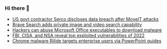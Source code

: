 ### Hi there 👋

<!--START_SECTION:feed-->
* [US govt contractor Serco discloses data breach after MoveIT attacks](https://www.bleepingcomputer.com/news/security/us-govt-contractor-serco-discloses-data-breach-after-moveit-attacks/)
* [Brave Search adds private image and video search capability](https://www.bleepingcomputer.com/news/security/brave-search-adds-private-image-and-video-search-capability/)
* [Hackers can abuse Microsoft Office executables to download malware](https://www.bleepingcomputer.com/news/security/hackers-can-abuse-microsoft-office-executables-to-download-malware/)
* [FBI, CISA, and NSA reveal top exploited vulnerabilities of 2022](https://www.bleepingcomputer.com/news/security/fbi-cisa-and-nsa-reveal-top-exploited-vulnerabilities-of-2022/)
* [Chrome malware Rilide targets enterprise users via PowerPoint guides](https://www.bleepingcomputer.com/news/security/chrome-malware-rilide-targets-enterprise-users-via-powerpoint-guides/)
<!--END_SECTION:feed-->

<!--
**frankenk/frankenk** is a ✨ _special_ ✨ repository because its `README.md` (this file) appears on your GitHub profile.

Here are some ideas to get you started:

- 🔭 I’m currently working on ...
- 🌱 I’m currently learning ...
- 👯 I’m looking to collaborate on ...
- 🤔 I’m looking for help with ...
- 💬 Ask me about ...
- 📫 How to reach me: ...
- 😄 Pronouns: ...
- ⚡ Fun fact: ...
-->



